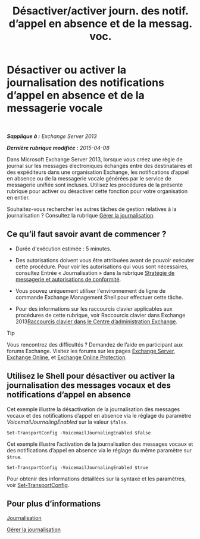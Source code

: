﻿---
title: 'Désactiver/activer journ. des notif. d’appel en absence et de la messag. voc.'
TOCTitle: Désactiver ou activer la journalisation des notifications d’appel en absence et de la messagerie vocale
ms:assetid: 5164a92e-69e6-4339-b80c-0cfbf0dc0198
ms:mtpsurl: https://technet.microsoft.com/fr-fr/library/Bb201690(v=EXCHG.150)
ms:contentKeyID: 50478185
ms.date: 05/23/2018
mtps_version: v=EXCHG.150
ms.translationtype: MT
---

# Désactiver ou activer la journalisation des notifications d’appel en absence et de la messagerie vocale

 

_**Sapplique à :** Exchange Server 2013_

_**Dernière rubrique modifiée :** 2015-04-08_

Dans Microsoft Exchange Server 2013, lorsque vous créez une règle de journal sur les messages électroniques échangés entre des destinataires et des expéditeurs dans une organisation Exchange, les notifications d’appel en absence ou de la messagerie vocale générées par le service de messagerie unifiée sont incluses. Utilisez les procédures de la présente rubrique pour activer ou désactiver cette fonction pour votre organisation en entier.

Souhaitez-vous rechercher les autres tâches de gestion relatives à la journalisation ? Consultez la rubrique [Gérer la journalisation](https://docs.microsoft.com/fr-fr/exchange/security-and-compliance/journaling/manage-journaling).

## Ce qu’il faut savoir avant de commencer ?

  - Durée d'exécution estimée : 5 minutes.

  - Des autorisations doivent vous être attribuées avant de pouvoir exécuter cette procédure. Pour voir les autorisations qui vous sont nécessaires, consultez Entrée « Journalisation » dans la rubrique [Stratégie de messagerie et autorisations de conformité](messaging-policy-and-compliance-permissions-exchange-2013-help.md).

  - Vous pouvez uniquement utiliser l'environnement de ligne de commande Exchange Management Shell pour effectuer cette tâche.

  - Pour des informations sur les raccourcis clavier applicables aux procédures de cette rubrique, voir Raccourcis clavier dans Exchange 2013[Raccourcis clavier dans le Centre d’administration Exchange](keyboard-shortcuts-in-the-exchange-admin-center-exchange-online-protection-help.md).

> [!TIP]
> Vous rencontrez des difficultés ? Demandez de l’aide en participant aux forums Exchange. Visitez les forums sur les pages <a href="https://go.microsoft.com/fwlink/p/?linkid=60612">Exchange Server</a>, <a href="https://go.microsoft.com/fwlink/p/?linkid=267542">Exchange Online</a>, et <a href="https://go.microsoft.com/fwlink/p/?linkid=285351">Exchange Online Protection</a>.


## Utilisez le Shell pour désactiver ou activer la journalisation des messages vocaux et des notifications d’appel en absence

Cet exemple illustre la désactivation de la journalisation des messages vocaux et des notifications d’appel en absence via le réglage du paramètre *VoicemailJournalingEnabled* sur la valeur `$false`.

    Set-TransportConfig -VoicemailJournalingEnabled $false

Cet exemple illustre l’activation de la journalisation des messages vocaux et des notifications d’appel en absence via le réglage du même paramètre sur `$true`.

    Set-TransportConfig -VoicemailJournalingEnabled $true

Pour obtenir des informations détaillées sur la syntaxe et les paramètres, voir [Set-TransportConfig](https://technet.microsoft.com/fr-fr/library/bb124151\(v=exchg.150\)).

## Pour plus d’informations

[Journalisation](journaling-exchange-2013-help.md)

[Gérer la journalisation](https://docs.microsoft.com/fr-fr/exchange/security-and-compliance/journaling/manage-journaling)

